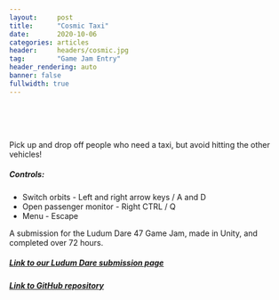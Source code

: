 ```yaml
---
layout:     post
title:      "Cosmic Taxi"
date:       2020-10-06
categories: articles
header:     headers/cosmic.jpg
tag:        "Game Jam Entry"
header_rendering: auto
banner: false
fullwidth: true
---
```



<div class="webgl-content" style="padding: 20px 0px 30px 0px;">
<canvas id="unity-canvas"></canvas>
<div id="unity-loading-bar">
<div id="unity-logo"></div>
<div id="unity-progress-bar-empty">
<div id="unity-progress-bar-full"></div>
</div>
</div>
</div>

Pick up and drop off people who need a taxi, but avoid hitting the other vehicles!

##### Controls:

- Switch orbits - Left and right arrow keys / A and D
- Open passenger monitor - Right CTRL / Q
- Menu - Escape

A submission for the Ludum Dare 47 Game Jam, made in Unity, and completed over 72 hours.

##### <a href="https://ldjam.com/events/ludum-dare/47/cosmic-taxi">Link to our Ludum Dare submission page</a>

##### <a href="https://github.com/benmandrew/CosmicTaxi">Link to GitHub repository</a>


<script>
var buildUrl = "{{ site.s3_path }}/cosmic";
var loaderUrl = buildUrl + "/Cosmic Taxi.loader.js";
var config = {
    dataUrl: buildUrl + "/Cosmic Taxi.data",
    frameworkUrl: buildUrl + "/Cosmic Taxi.framework.js",
    codeUrl: buildUrl + "/Cosmic Taxi.wasm",
    streamingAssetsUrl: "StreamingAssets",
    companyName: "",
    productName: "Cosmic Taxi",
    productVersion: "1.0",
};
var container = document.querySelector("#unity-container");
var canvas = document.querySelector("#unity-canvas");
var loadingBar = document.querySelector("#unity-loading-bar");
var progressBarFull = document.querySelector("#unity-progress-bar-full");
// var fullscreenButton = document.querySelector("#unity-fullscreen-button");
if (/iPhone|iPad|iPod|Android/i.test(navigator.userAgent)) {
    container.className = "unity-mobile";
    config.devicePixelRatio = 1;
} else {
    canvas.style.width = "100%";
    canvas.style.height = "100%";
}
loadingBar.style.display = "block";
var script = document.createElement("script");
script.src = loaderUrl;
script.onload = () => {
    createUnityInstance(canvas, config, (progress) => {
        progressBarFull.style.width = 100 * progress + "%";
    }).then((unityInstance) => {
        loadingBar.style.display = "none";
        // fullscreenButton.onclick = () => {
        // unityInstance.SetFullscreen(1);
        // };
    }).catch((message) => {
        alert(message);
    });
};
document.body.appendChild(script);
</script>
